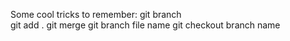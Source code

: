 Some cool tricks to remember:
                git branch  
                git add . 
                git merge
                git branch file name
                git checkout branch name
